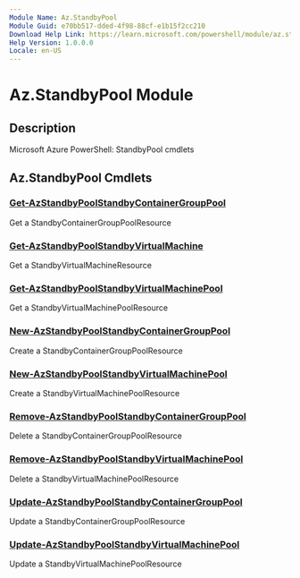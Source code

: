 ```yaml
---
Module Name: Az.StandbyPool
Module Guid: e70bb517-dded-4f98-88cf-e1b15f2cc210
Download Help Link: https://learn.microsoft.com/powershell/module/az.standbypool
Help Version: 1.0.0.0
Locale: en-US
---
```


# Az.StandbyPool Module
## Description
Microsoft Azure PowerShell: StandbyPool cmdlets

## Az.StandbyPool Cmdlets
### [Get-AzStandbyPoolStandbyContainerGroupPool](Get-AzStandbyPoolStandbyContainerGroupPool.md)
Get a StandbyContainerGroupPoolResource

### [Get-AzStandbyPoolStandbyVirtualMachine](Get-AzStandbyPoolStandbyVirtualMachine.md)
Get a StandbyVirtualMachineResource

### [Get-AzStandbyPoolStandbyVirtualMachinePool](Get-AzStandbyPoolStandbyVirtualMachinePool.md)
Get a StandbyVirtualMachinePoolResource

### [New-AzStandbyPoolStandbyContainerGroupPool](New-AzStandbyPoolStandbyContainerGroupPool.md)
Create a StandbyContainerGroupPoolResource

### [New-AzStandbyPoolStandbyVirtualMachinePool](New-AzStandbyPoolStandbyVirtualMachinePool.md)
Create a StandbyVirtualMachinePoolResource

### [Remove-AzStandbyPoolStandbyContainerGroupPool](Remove-AzStandbyPoolStandbyContainerGroupPool.md)
Delete a StandbyContainerGroupPoolResource

### [Remove-AzStandbyPoolStandbyVirtualMachinePool](Remove-AzStandbyPoolStandbyVirtualMachinePool.md)
Delete a StandbyVirtualMachinePoolResource

### [Update-AzStandbyPoolStandbyContainerGroupPool](Update-AzStandbyPoolStandbyContainerGroupPool.md)
Update a StandbyContainerGroupPoolResource

### [Update-AzStandbyPoolStandbyVirtualMachinePool](Update-AzStandbyPoolStandbyVirtualMachinePool.md)
Update a StandbyVirtualMachinePoolResource

